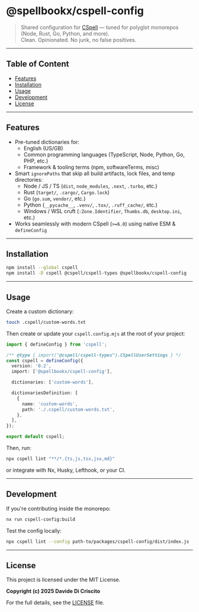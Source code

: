 # @spellbookx/cspell-config

> Shared configuration for [CSpell](https://cspell.org) — tuned for polyglot monorepos (Node, Rust, Go, Python, and more).  
> Clean. Opinionated. No junk, no false positives.

---

## Table of Content

- [Features](#features)
- [Installation](#installation)
- [Usage](#usage)
- [Development](#development)
- [License](#license)

---

## Features

- Pre-tuned dictionaries for:
  - English (US/GB)
  - Common programming languages (TypeScript, Node, Python, Go, PHP, etc.)
  - Framework & tooling terms (npm, softwareTerms, misc)
- Smart `ignorePaths` that skip all build artifacts, lock files, and temp directories:
  - Node / JS / TS (`dist`, `node_modules`, `.next`, `.turbo`, etc.)
  - Rust (`target/`, `.cargo/`, `Cargo.lock`)
  - Go (`go.sum`, `vendor/`, etc.)
  - Python (`__pycache__`, `.venv/`, `.tox/`, `.ruff_cache/`, etc.)
  - Windows / WSL cruft (`:Zone.Identifier`, `Thumbs.db`, `desktop.ini`, etc.)
- Works seamlessly with modern CSpell (`>=6.0`) using native ESM & `defineConfig`

---

## Installation

```bash
npm install --global cspell
npm install -D cspell @cspell/cspell-types @spellbookx/cspell-config
```

---

## Usage

Create a custom dictionary:

```bash
touch .cspell/custom-words.txt
```

Then create or update your `cspell.config.mjs` at the root of your project:

```ts
import { defineConfig } from 'cspell';

/** @type { import("@cspell/cspell-types").CSpellUserSettings } */
const cspell = defineConfig({
  version: '0.2',
  import: ['@spellbookx/cspell-config'],

  dictionaries: ['custom-words'],

  dictionariesDefinition: [
    {
      name: 'custom-words',
      path: './.cspell/custom-words.txt',
    },
  ],
});

export default cspell;
```

Then, run:

```bash
npx cspell lint "**/*.{ts,js,tsx,jsx,md}"
```

or integrate with Nx, Husky, Lefthook, or your CI.

---

## Development

If you're contributing inside the monorepo:

```bash
nx run cspell-config:build
```

Test the config locally:

```bash
npx cspell lint --config path-to/packages/cspell-config/dist/index.js .
```

---

## License

This project is licensed under the MIT License.

**Copyright (c) 2025 Davide Di Criscito**

For the full details, see the [LICENSE](LICENSE) file.
